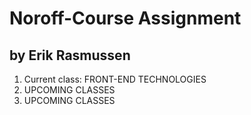 # Noroff-Course Assignment
## by Erik Rasmussen

<ol>
    <li>Current class: FRONT-END TECHNOLOGIES </li>
    <li> UPCOMING CLASSES </li>
    <li> UPCOMING CLASSES </li>
</ol>
